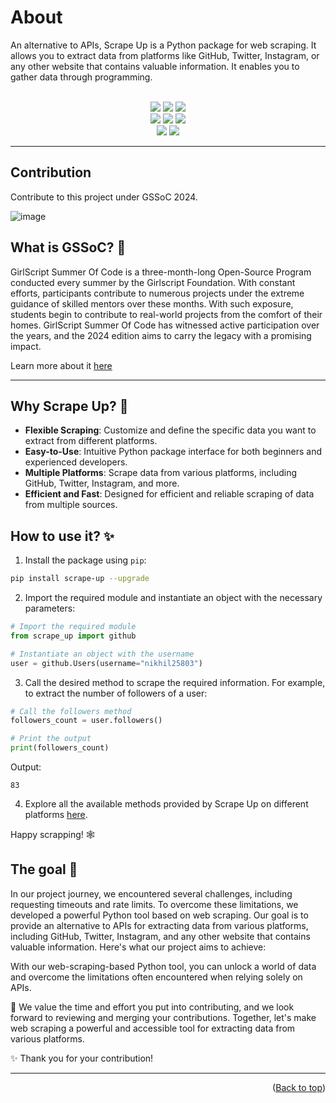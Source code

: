 # About

An alternative to APIs, Scrape Up is a Python package for web scraping. It allows you to extract data from platforms like GitHub, Twitter, Instagram, or any other website that contains valuable information. It enables you to gather data through programming.

<div align="center">
  <br>
  <img src="https://img.shields.io/github/repo-size/Clueless-Community/scrape-up?style=for-the-badge" />
  <img src="https://img.shields.io/github/issues/Clueless-Community/scrape-up?style=for-the-badge" />
  <img src="https://img.shields.io/github/issues-closed-raw/Clueless-Community/scrape-up?style=for-the-badge" />
  <br>
  <img src="https://img.shields.io/github/forks/Clueless-Community/scrape-up?style=for-the-badge" />
  <img src="https://img.shields.io/github/issues-pr/Clueless-Community/scrape-up?style=for-the-badge" />
  <img src="https://img.shields.io/github/issues-pr-closed-raw/Clueless-Community/scrape-up?style=for-the-badge" />
  <br>
  <img src="https://img.shields.io/github/stars/Clueless-Community/scrape-up?style=for-the-badge" />
  <img src="https://img.shields.io/github/last-commit/Clueless-Community/scrape-up?style=for-the-badge" />
</div>

---

## Contribution

Contribute to this project under GSSoC 2024.

![image](https://github.com/Clueless-Community/scrape-up/assets/93156825/0c77de27-cae3-45ec-87fa-2d192450005d)

## What is GSSoC? 🤔

GirlScript Summer Of Code is a three-month-long Open-Source Program conducted every summer by the Girlscript Foundation. With constant efforts, participants contribute to numerous projects under the extreme guidance of skilled mentors over these months. With such exposure, students begin to contribute to real-world projects from the comfort of their homes. GirlScript Summer Of Code has witnessed active participation over the years, and the 2024 edition aims to carry the legacy with a promising impact.

Learn more about it [here](https://gssoc.girlscript.tech/)

---

## Why Scrape Up? 👀

- **Flexible Scraping**: Customize and define the specific data you want to extract from different platforms.
- **Easy-to-Use**: Intuitive Python package interface for both beginners and experienced developers.
- **Multiple Platforms**: Scrape data from various platforms, including GitHub, Twitter, Instagram, and more.
- **Efficient and Fast**: Designed for efficient and reliable scraping of data from multiple sources.

## How to use it? ✨

1. Install the package using `pip`:

```bash
pip install scrape-up --upgrade
```

2. Import the required module and instantiate an object with the necessary parameters:

```python
# Import the required module
from scrape_up import github

# Instantiate an object with the username
user = github.Users(username="nikhil25803")
```

3. Call the desired method to scrape the required information. For example, to extract the number of followers of a user:

```python
# Call the followers method
followers_count = user.followers()

# Print the output
print(followers_count)
```

Output:

```
83
```

4. Explore all the available methods provided by Scrape Up on different platforms [here](https://github.com/Clueless-Community/scrape-up/blob/main/documentation.md).

Happy scrapping! 🕸️

## The goal 🎯

In our project journey, we encountered several challenges, including requesting timeouts and rate limits. To overcome these limitations, we developed a powerful Python tool based on web scraping. Our goal is to provide an alternative to APIs for extracting data from various platforms, including GitHub, Twitter, Instagram, and any other website that contains valuable information. Here's what our project aims to achieve:

With our web-scraping-based Python tool, you can unlock a world of data and overcome the limitations often encountered when relying solely on APIs.

🌟 We value the time and effort you put into contributing, and we look forward to reviewing and merging your contributions. Together, let's make web scraping a powerful and accessible tool for extracting data from various platforms.

✨ Thank you for your contribution!

---

<p align="right">(<a href="#top">Back to top</a>)</p>
